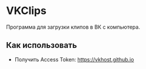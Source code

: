 # VKClips
Программа для загрузки клипов в ВК с компьютера.
## Как использовать
- Получить Access Token: https://vkhost.github.io
